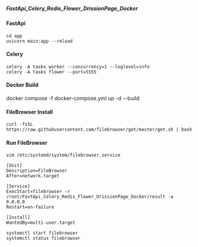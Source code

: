 ##### FastApi_Celery_Redis_Flower_DrissionPage_Docker

#### FastApi

```
cd app
uvicorn main:app --reload
```

#### Celery

```
celery -A tasks worker --concurrency=1 --loglevel=info
celery -A tasks flower --port=5555
```

#### Docker Build

docker compose -f docker-compose.yml up -d --build

#### FileBrowser Install

```
curl -fsSL https://raw.githubusercontent.com/filebrowser/get/master/get.sh | bash
```

#### Run FileBrowser

```
vim /etc/systemd/system/filebrowser.service
```

```
[Unit]
Description=FileBrowser
After=network.target

[Service]
ExecStart=filebrowser -r /root/FastApi_Celery_Redis_Flower_DrissionPage_Docker/result -a 0.0.0.0
Restart=on-failure

[Install]
WantedBy=multi-user.target
```

```
systemctl start filebrowser
systemctl status filebrowser
```
